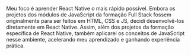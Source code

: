 Meu foco é aprender React Native o mais rápido possível. Embora os projetos dos módulos de JavaScript da formação Full Stack fossem originalmente para ser feitos em HTML, CSS e JS, decidi desenvolvê-los diretamente em React Native. Assim, além dos projetos da formação específica de React Native, também aplicarei os conceitos de JavaScript nesse ambiente, acelerando meu aprendizado e ganhando experiência prática.
